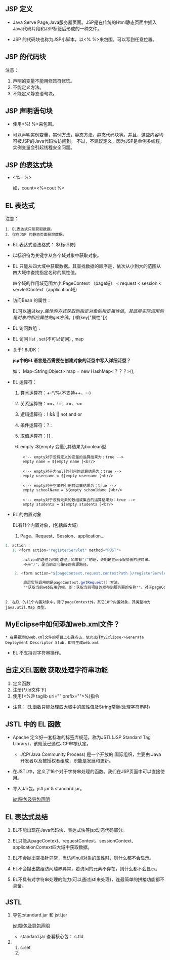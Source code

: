 ## JSP 定义

* Java Serve Page,Java服务器页面。JSP是在传统的Html静态页面中插入Java代码片段和JSP标签后形成的一种文件。

* JSP 的代码块也称为JSP小脚本，以<% %>来包围。可以写到任意位置。

## JSP 的代码块

注意：

1. 声明的变量不能用修饰符修饰。
2. 不能定义方法。
3. 不能定义静态语句块。

## JSP 声明语句块
* 使用<%! %>来包围。

* 可以声明实例变量，实例方法，静态方法，静态代码块等。并且，这些内容均可被JSP的Java代码块访问到。
不过，不建议定义，因为JSP是单例多线程，实例变量会引起线程安全问题。

## JSP 的表达式块
* <%= %>

    如，count=<%=cout %>


## EL 表达式

注意：

    1. EL表达式只能获取数据。
    2. 仅在JSP 的静态页面获取数据。

* EL 表达式语法格式： ${标识符}


* 以标识符为关键字从各个域对象中获取对象。

* EL 只能从四大域中获取数据。其查找数据的顺序是，依次从小到大的范围从四大域中查找指定名称的属性值。

    四个域的作用域范围大小:PageContext （page域） < request < session < servletContext（application域）

* 访问Bean 的属性：

    EL可以通过${key.属性}的方式获取到指定对象的指定属性值。其底层实际调用的是对象的相应属性的get 方法。(或${key["属性"]})

* EL 访问数组：

* EL 访问 list , set(不可以访问) , map 


* 关于1.8JDK：

    **jsp中的EL语言是否需要在创建对象的泛型中写入详细泛型？**

    如： Map<String,Object> map = new HashMap<？？？>();


* EL 运算符：

    1.  算术运算符：+-*/%(不支持++，--)
    2.  关系运算符：==、!=、>=、<=
    3.  逻辑运算符：! && || not and or
    4.  条件运算符：? :
    5.  取值运算符：[] .

    6. empty :${empty 变量},其结果为boolean型

            <!-- empty对于没有定义的变量的运算结果为：true -->
            empty name = ${empty name }<br/>
            
            <!-- empty对于为null的引用的运算结果为：true -->
            empty username = ${empty username }<br/>
            
            <!-- empty对于空串的引用的运算结果为：true -->
            empty schoolName = ${empty schoolName }<br/>
            
            <!-- empty对于没有元素的数组或集合的运算结果为：true -->
            empty students = ${empty students }<br/>


* EL 的内置对象

    EL有11个内置对象，(包括四大域)

    1. Page、Request、Session、application...


```java
1. action :
   1. <form action="registerServlet" method="POST">
   
        action的路径为相对路径，如果有"/"的话，说明是在web服务器的根目录。
        不带"/"，是当前访问路径的资源路径。

    2. <form action="${pageContext.request.contextPath }/registerServlet" method="POST">

        底层实际调用的是pageContext.getRequest() 方法。
        **获取当前web应用的根，即：获取当前项目的发布到服务器的名称**。对于pageContext应用最多的。
   
```

    2. 在EL 的11个内置对象中，除了pageContext外，其它10个内置对象，其类型均为java.util.Map 类型。



## MyEclipse中如何添加web.xml文件？
    * 在需要添加web.xml文件的项目上右键点击，依次选择MyEclipse->Generate Deployment Descriptor Stub，即可生成web.xml

* EL 不支持对字符串操作。



## 自定义EL函数 获取处理字符串功能

1. 定义函数
2. 注册(*.tld文件下)
3. 使用(<%@ taglib uri="" prefix="">%)指令

* 注意：  EL函数只能处理四大域中的属性值及String常量(处理字符串时)


## JSTL 中的 EL 函数
* Apache 定义好一套标准的标签库规范，称为JSTL(JSP Standard Tag Library)，该规范已通过JCP审核认定。

    * JCP(Java Community Process) 是一个开放的 国际组织，主要由 Java开发者以及被授权者组成，职能是发展和更新。

* 在JSTL中，定义了16个对于字符串处理的函数。我们在JSP页面中可以直接使用。

* 导入Jar包。jstl.jar & standard.jar。
    
    [jstl导包及导包声明](https://blog.csdn.net/qq_30062589/article/details/80224080)


## EL 表达式总结
1. EL不能出现在Java代码块、表达式快等jsp动态代码部分。

2. EL只能从pageContext、requestContext、sessionContext、applicationContext四大域中获取数据。

3. EL不会抛出空指针异常，当访问null对象的属性时，则什么都不会显示。

4. EL不会抛出数组访问越界异常，若访问的元素不存在，则什么都不会显示。

5. EL不具有对字符串处理的能力(可以通过jstl来处理)，连最简单的拼接功能都不具备。


## JSTL
1. 导包:standard.jar 和 jstl.jar 

    [jstl导包及导包声明](https://blog.csdn.net/qq_30062589/article/details/80224080)

    * standard.jar 查看核心包： c.tld

2. 
    1. c:set
    2. 